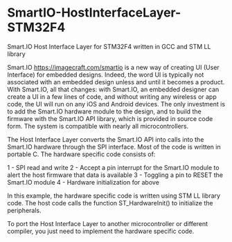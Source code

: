 # SmartIO-HostInterfaceLayer-STM32F4
Smart.IO Host Interface Layer for STM32F4 written in GCC and STM LL library

Smart.IO https://imagecraft.com/smartio is a new way of creating UI (User Interface) for embedded designs. Indeed, the word UI is typically not associated with an embedded design unless and until it becomes a product. With Smart.IO, all that changes: with Smart.IO, an embedded designer can create a UI in a few lines of code, and without writing any wireless or app code, the UI will run on any iOS and Android devices. The only investment is to add the Smart.IO hardware module to the design, and to build the firmware with the Smart.IO API library, which is provided in source code form. The system is compatible with nearly all microcontrollers. 

The Host Interface Layer converts the Smart.IO API into calls into the Smart.IO hardware through the SPI interface. Most of the code is written in portable C. The hardware specific code consists of:

1 - SPI read and write
2 - Accept a pin interrupt for the Smart.IO module to alert the host firmware that data is available
3 - Toggling a pin to RESET the Smart.IO module
4 - Hardware initialization for above

In this example, the hardware specific code is written using STM LL library code. The host code calls the function ST_HardwareInit() to initialize the peripherals.

To port the Host Interface Layer to another microcontroller or different compiler, you just need to implement the hardware specific code.
